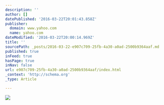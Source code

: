 ```yaml
---
description: ''
author: []
datePublished: '2016-03-22T20:01:43.858Z'
publisher:
  domain: www.yahoo.com
  name: yahoo.com
dateModified: '2016-03-22T20:00:14.969Z'
title: ''
sourcePath: _posts/2016-03-22-e907c709-25fb-4a30-a0ad-2500b9364aaf.md
published: true
inFeed: true
hasPage: true
inNav: false
url: e907c709-25fb-4a30-a0ad-2500b9364aaf/index.html
_context: 'http://schema.org'
_type: Article

---
```

![](https://s.yimg.com/uu/api/res/1.2/Hqiu9jZCSS8DMBhRE3Dbrg--/Zmk9c3RyaW07aD0zODA7cHlvZmY9MDtxPTgwO3c9MzgwO3NtPTE7YXBwaWQ9eXRhY2h5b24-/http://slingstone.zenfs.com/offnetwork/4f8a994e66162711584266e9003a9cbd)